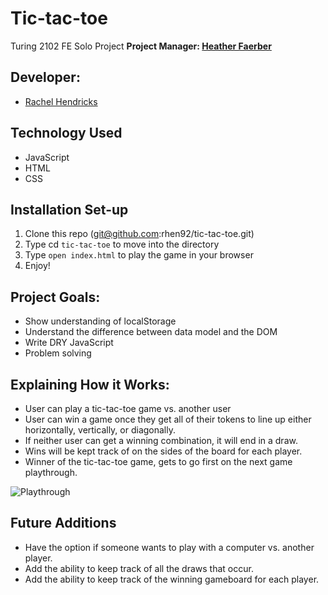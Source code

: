 # Tic-tac-toe
Turing 2102 FE Solo Project
**Project Manager: [Heather Faerber](https://github.com/hfaerber)**

## Developer:
- [Rachel Hendricks](https://github.com/rhen92)  

## Technology Used
- JavaScript
- HTML
- CSS

## Installation Set-up
1. Clone this repo (git@github.com:rhen92/tic-tac-toe.git)
2. Type cd `tic-tac-toe` to move into the directory
3. Type `open index.html` to play the game in your browser
4. Enjoy!

## Project Goals:
- Show understanding of localStorage
- Understand the difference between data model and the DOM
- Write DRY JavaScript
- Problem solving

## Explaining How it Works:
- User can play a tic-tac-toe game vs. another user
- User can win a game once they get all of their tokens to line up either horizontally, vertically, or diagonally.
- If neither user can get a winning combination, it will end in a draw.
- Wins will be kept track of on the sides of the board for each player.
- Winner of the tic-tac-toe game, gets to go first on the next game playthrough.

![Playthrough](https://media.giphy.com/media/NBKp2W7F9AyEIRDDoT/giphy.gif)

## Future Additions
- Have the option if someone wants to play with a computer vs. another player.
- Add the ability to keep track of all the draws that occur.
- Add the ability to keep track of the winning gameboard for each player.
